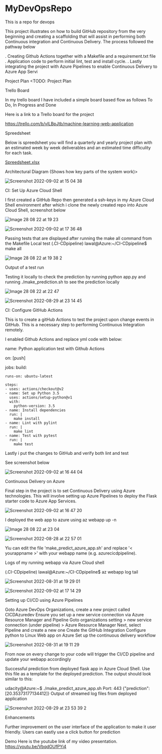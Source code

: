 # MyDevOpsRepo
This is a repo for devops

This project illustrates on how to build GitHub repository from the very beginning and creating a scaffolding that will assist in performing both Continuous integration and Continuous Delivery. The process followed the pathway below

 . Creating Github Actions together with a Makefile and a requirement.txt file
 . Application code to perform initial lint, test and install cycle.
 . Lastly integrating the project with Azure Pipelines to enable Continuous Delivery to Azure App Servi

Project Plan
<TODO: Project Plan

Trello Board

In my trello board I have included a simple board based flow as follows
To Do,
In Progress and
Done

Here is a link to a Trello board for the project

https://trello.com/b/vILBpJtb/machine-learning-web-application

Spreedsheet

Below is spreedsheet you will find a quarterly and yearly project plan with an estimated week by week deliverables and an estimated time difficulity for each task.

[Spreedsheet.xlsx](https://github.com/OmmySaleh/MyDevOpsRepo/files/9478500/Spreedsheet.xlsx)


Architectural Diagram (Shows how key parts of the system work)>

![Screenshot 2022-09-02 at 15 04 38](https://user-images.githubusercontent.com/110615576/188156330-3963226a-997e-4943-bef3-c7e97cf5944e.png)


CI: Set Up Azure Cloud Shell

I first created a GitHub Repo then generated a ssh-keys in my Azure Cloud Shell environment after which i clone the newly created repo into Azure Cloud Shell, screenshot below

![Image 28 08 22 at 19 23](https://user-images.githubusercontent.com/110615576/188169548-83bbdba7-4495-4b38-abd9-db1213bfdc73.JPG)

![Screenshot 2022-09-02 at 17 36 48](https://user-images.githubusercontent.com/110615576/188188159-fbfe6c61-4a50-45a4-a00b-4eaabe3a30b0.png)

Passing tests that are displayed after running the make all command from the Makefile
Local test
(.CI-CDpipeline) lawal@Azure:~/CI-CDpipeline$ make all

![Image 28 08 22 at 19 38 2](https://user-images.githubusercontent.com/110615576/188171026-c3432af9-ffcf-442e-bc07-a4d658081a62.jpg)

Output of a test run

Testing it locally to check the prediction by running python app.py and running ./make_prediction.sh to see the prediction locally

![Image 28 08 22 at 22 47](https://user-images.githubusercontent.com/110615576/188171988-3d47df79-3400-424f-8518-a21f6b8a050b.jpg)


![Screenshot 2022-08-29 at 23 14 45](https://user-images.githubusercontent.com/110615576/188172759-f39a92f9-cf7c-4cf4-83f2-9fa502103b0c.jpg)


CI: Configure GitHub Actions

This is to create a gitHub Actions to test the project upon change events in GitHub. This is a necessary step to performing Continuous Integration remotely.

I enabled Github Actions and replace yml code with below:

name: Python application test with Github Actions

on: [push]

jobs:
  build:

    runs-on: ubuntu-latest

    steps:
    - uses: actions/checkout@v2
    - name: Set up Python 3.5
      uses: actions/setup-python@v1
      with:
        python-version: 3.5
    - name: Install dependencies
      run: |
        make install
    - name: Lint with pylint
      run: |
        make lint
    - name: Test with pytest
      run: |
        make test

Lastly i put the changes to GitHub and verify both lint and test

See screenshot below

![Screenshot 2022-09-02 at 16 44 04](https://user-images.githubusercontent.com/110615576/188174657-99ff495a-f714-4fda-8655-5a464630440d.png)


Continuous Delivery on Azure

Final step in the project is to set Continuous Delivery using Azure technologies. This will involve setting up Azure Pipelines to deploy the Flask starter code to Azure App Services.

![Screenshot 2022-09-02 at 16 47 20](https://user-images.githubusercontent.com/110615576/188175495-0f80a9fc-cde7-41ed-be9b-2684574339c8.png)

I deployed the web app to azure using az webapp up -n

![Image 28 08 22 at 23 04](https://user-images.githubusercontent.com/110615576/188177623-9711a029-b8bc-4736-83ac-9c1f5ec0ad8b.jpg)

![Screenshot 2022-08-28 at 22 57 01](https://user-images.githubusercontent.com/110615576/188179100-8011f748-56b4-4d5a-98c0-9c518e57a0db.jpg)

Yiu can edit the file 'make_predict_azure_app.sh' and replace '< yourappname >' with your webapp name (e.g. azurecicdpipeline).

Logs of my running webapp via Azure Cloud shell

(.CI-CDpipeline) lawal@Azure:~/CI-CDpipeline$ az webapp log tail

![Screenshot 2022-08-31 at 19 29 01](https://user-images.githubusercontent.com/110615576/188179944-e8f1ad01-a104-4f03-a062-aee7e22890f9.png)


![Screenshot 2022-09-02 at 17 14 29](https://user-images.githubusercontent.com/110615576/188180665-45547843-f54b-47c9-9957-d913b9787b76.png)


Setting up CI/CD using Azure Pipelines

Goto Azure DevOps Organizations, create a new project called CICDAzuredev
Ensure you set up a new service connection via Azure Resource Manager and Pipeline
Goto organizations setting > new service connection (under pipeline) > Azure Resource Manager
Next, select Pipeline and create a new one
Create the GitHub Integration
Configure python to Linux Web app on Azure
Set up the continuous delivery workflow

![Screenshot 2022-08-31 at 19 11 29](https://user-images.githubusercontent.com/110615576/188181685-f3177cd0-8862-4884-939f-c1959d62389d.png)

From now on every change to your code will trigger the CI/CD pipeline and update your webapp accordingly

Successful prediction from deployed flask app in Azure Cloud Shell. Use this file as a template for the deployed prediction. The output should look similar to this:

udacity@Azure:~$ ./make_predict_azure_app.sh
Port: 443
{"prediction":[20.35373177134412]}
Output of streamed log files from deployed application

![Screenshot 2022-08-29 at 23 53 39 2](https://user-images.githubusercontent.com/110615576/188183713-bd4495d1-e3d7-4022-ad14-45dded946db4.jpg)


Enhancements

Further improvement on the user interface of the application to make it user friendly.
Users can eastly use a click button for prediction

Demo
Here is the youtube link of my video presentation.
https://youtu.be/VbqdOUfPYi4
